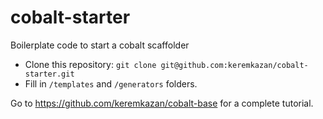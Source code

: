 # cobalt-starter
Boilerplate code to start a cobalt scaffolder

- Clone this repository: `git clone git@github.com:keremkazan/cobalt-starter.git`
- Fill in `/templates` and `/generators` folders.

Go to https://github.com/keremkazan/cobalt-base for a complete tutorial.
